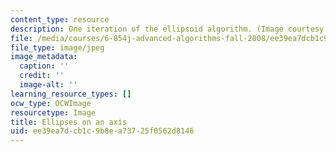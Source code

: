 ```yaml
---
content_type: resource
description: One iteration of the ellipsoid algorithm. (Image courtesy of Reina Riemann.)
file: /media/courses/6-854j-advanced-algorithms-fall-2008/ee39ea7dcb1c9b8ea73725f0562d8146_chp_6854ellips.jpg
file_type: image/jpeg
image_metadata:
  caption: ''
  credit: ''
  image-alt: ''
learning_resource_types: []
ocw_type: OCWImage
resourcetype: Image
title: Ellipses on an axis
uid: ee39ea7d-cb1c-9b8e-a737-25f0562d8146
---
```

